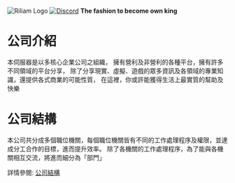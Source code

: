 ![Riliam Logo](https://cdn.discordapp.com/attachments/654578424631001108/758637625480970270/Riliam_logo.png)
[![Discord](https://img.shields.io/discord/343440455738064897.svg)](https://discord.gg/Bw7K9Uk)
**The fashion to become own king**
# 公司介紹
本伺服器是以多核心企業公司之組織，
擁有營利及非營利的各種平台，擁有許多不同領域的平台分享，
除了分享現實、虛擬、遊戲的眾多資訊及各領域的專業知識，還提供各式商業的可能性質，
在這裡，你或許能獲得生活上最實質的幫助及快樂
# 公司結構
本公司共分成多個職位機關，每個職位機關皆有不同的工作處理程序及權限，並達成分工合作的目標，進而提升效率。
除了各機關的工作處理程序，為了能與各機關相互交流，將進而細分為「部門」

詳情參閱: [公司結構](https://github.com/Riliam/Position-structure/wiki/公司結構)
